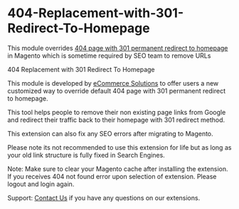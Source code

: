 404-Replacement-with-301-Redirect-To-Homepage
=============================================

This module overrides [404 page with 301 permanent redirect to homepage](http://www.magentocommerce.com/magento-connect/404-replacement-with-301-redirect-to-homepage.html) in Magento which is sometime required by SEO team to remove URLs

404 Replacement with 301 Redirect To Homepage

This module is developed by [eCommerce Solutions](http://ecomhut.com/) to offer users a new customized way to override default 404 page with 301 permanent redirect to homepage.

This tool helps people to remove their non existing page links from Google and redirect their traffic back to their homepage with 301 redirect method.

This extension can also fix any SEO errors after migrating to Magento.

Please note its not recommended to use this extension for life but as long as your old link structure is fully fixed in Search Engines.

Note: Make sure to clear your Magento cache after installing the extension. If you receives 404 not found error upon selection of extension. Please logout and login again.

Support: [Contact Us](http://ecomhut.com/contact-ecomhut.html)  if you have any questions on our extensions.
